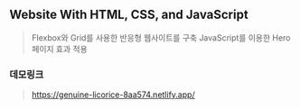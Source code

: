 ## Website With HTML, CSS, and JavaScript

> Flexbox와 Grid를 사용한 반응형 웹사이트를 구축
> JavaScript를 이용한 Hero 페이지 효과 적용

### 데모링크
>https://genuine-licorice-8aa574.netlify.app/
